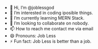 - 👋 Hi, I’m @joblessgod
- 👀 I’m interested in coding iposible things.
- 🌱 I’m currently learning MERN Stack.
- 💞️ I’m looking to collaborate on nobody.
- 📫 How to reach me contact me via email
- 😄 Pronouns: Job Less
- ⚡ Fun fact: Job Less is better than a job.

<!---
joblessgod/joblessgod is a ✨ special ✨ repository because its `README.md` (this file) appears on your GitHub profile.
You can click the Preview link to take a look at your changes.
--->
